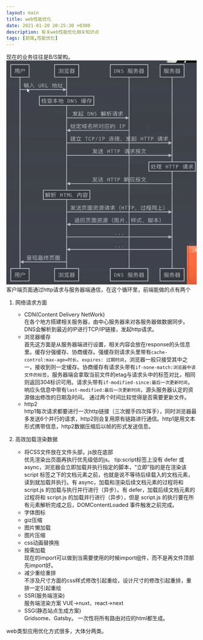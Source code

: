 ```yaml
---
layout: main
title: web性能优化
date: 2021-01-20 20:25:30 +0300
description: 有关web性能优化相关知识点
tags: [前端,性能优化]
---
```

现在的业务往往是B/S架构。
![B/S架构](../assets/img/2021-01-20/bs.jpg)
客户端页面通过http请求与服务器端通信，在这个循环里，前端能做的点有两个
1. 网络请求方面
    * CDN(Content Delivery NetWork)  
    在各个地方搭建相关服务器，由中心服务器来对各服务器做数据同步。DNS会解析到最近的IP进行TCP/IP链接，发起http请求。
    * 浏览器缓存  
    首先这方面是从服务器端进行设置，相关内容会放在response的头信息里。缓存分强缓存、协商缓存。强缓存则请求头里带有`cache-control:max-age=时长`、`expires: 过期时间`，浏览器一般只接受其中之一，接收到则一定缓存。协商缓存有请求头带有`if-none-match:浏览器中该文件的标签`，服务器端会拿取当前文件的etag与请求头中的标签对比，相同则返回304标识可用。请求头带有`if-modified-since:最后一次更新时间`，响应头信息中带有`last-modified:最后一次更新时间`，源头服务器认定的资源做出修改的日期及时间。 通过两个时间比较觉得是否需要更新文件。
    * http2  
    http1每次请求都要进行一次http链接（三次握手四次挥手），同时浏览器最多发送6个并行的请求，http2则会复用原有链路进行通信。http1是用文本形式携带信息，http2数据压缩后以帧的形式发送信息。

2. 高效加载渲染数据  
    * 将CSS文件放在文件头部，js放在底部  
    优先渲染出页面再执行优先级低的js。
    tip:script标签上没有 defer 或 async，浏览器会立即加载并执行指定的脚本，“立即”指的是在渲染该 script 标签之下的文档元素之前，也就是说不等待后续载入的文档元素，读到就加载并执行。有 async，加载和渲染后续文档元素的过程将和 script.js 的加载与执行并行进行（异步）。有 defer，加载后续文档元素的过程将和 script.js 的加载并行进行（异步），但是 script.js 的执行要在所有元素解析完成之后，DOMContentLoaded 事件触发之前完成。 
    *  字体图标
    *  giz压缩  
    *  图片懒加载
    * 图片压缩  
    * css动画替换拖
    * 按需加载  
    现在的import可以做到当需要使用的时候import组件，而不是再文件顶部先import好。
    * 减少重绘重排  
    不涉及尺寸方面的css样式修改引起重绘，设计尺寸的修改引起重排，重排一定引起重绘
    * SSR(服务端渲染)  
    服务端渲染方案
    VUE->nuxt、react->next  
    * SSG(静态站点生成方案)  
    Gridsome、Gatsby。
    一次性将所有路由对应的html都生成。  


web类型应用优化方式很多，大体分两类。
